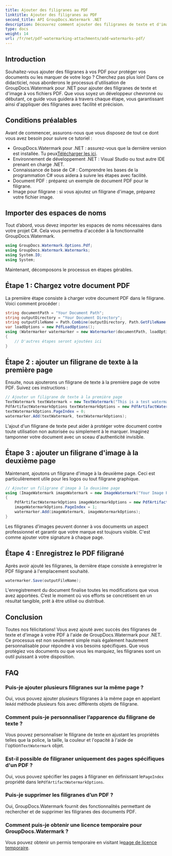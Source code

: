 ```yaml
---
title: Ajouter des filigranes au PDF
linktitle: Ajouter des filigranes au PDF
second_title: API GroupDocs.Watermark .NET
description: Découvrez comment ajouter des filigranes de texte et d'image à vos PDF à l'aide de GroupDocs.Watermark for .NET grâce à notre guide complet étape par étape.
type: docs
weight: 14
url: /fr/net/pdf-watermarking-attachments/add-watermarks-pdf/
---
```

## Introduction
Souhaitez-vous ajouter des filigranes à vos PDF pour protéger vos documents ou les marquer de votre logo ? Cherchez pas plus loin! Dans ce didacticiel, nous aborderons le processus d'utilisation de GroupDocs.Watermark pour .NET pour ajouter des filigranes de texte et d'image à vos fichiers PDF. Que vous soyez un développeur chevronné ou débutant, ce guide vous guidera à travers chaque étape, vous garantissant ainsi d'appliquer des filigranes avec facilité et précision.
## Conditions préalables
Avant de commencer, assurons-nous que vous disposez de tout ce dont vous avez besoin pour suivre ce tutoriel :
-  GroupDocs.Watermark pour .NET : assurez-vous que la dernière version est installée. Tu peux[Télécharger les ici](https://releases.groupdocs.com/Watermark/net/).
- Environnement de développement .NET : Visual Studio ou tout autre IDE prenant en charge .NET.
- Connaissance de base de C# : Comprendre les bases de la programmation C# vous aidera à suivre les étapes avec facilité.
- Document PDF : préparez un exemple de document PDF pour le filigrane.
- Image pour filigrane : si vous ajoutez un filigrane d'image, préparez votre fichier image.
## Importer des espaces de noms
Tout d’abord, vous devez importer les espaces de noms nécessaires dans votre projet C#. Cela vous permettra d'accéder à la fonctionnalité GroupDocs.Watermark.
```csharp
using GroupDocs.Watermark.Options.Pdf;
using GroupDocs.Watermark.Watermarks;
using System.IO;
using System;
```
Maintenant, décomposons le processus en étapes gérables.
## Étape 1 : Chargez votre document PDF
La première étape consiste à charger votre document PDF dans le filigrane. Voici comment procéder :
```csharp
string documentPath = "Your Document Path";
string outputDirectory = "Your Document Directory";
string outputFileName = Path.Combine(outputDirectory, Path.GetFileName(documentPath));
var loadOptions = new PdfLoadOptions();
using (Watermarker watermarker = new Watermarker(documentPath, loadOptions))
{
    // D'autres étapes seront ajoutées ici
}
```
## Étape 2 : ajouter un filigrane de texte à la première page
Ensuite, nous ajouterons un filigrane de texte à la première page de votre PDF. Suivez ces instructions :
```csharp
// Ajouter un filigrane de texte à la première page
TextWatermark textWatermark = new TextWatermark("This is a test watermark", new Font("Arial", 8));
PdfArtifactWatermarkOptions textWatermarkOptions = new PdfArtifactWatermarkOptions();
textWatermarkOptions.PageIndex = 0;
watermarker.Add(textWatermark, textWatermarkOptions);
```

L'ajout d'un filigrane de texte peut aider à protéger votre document contre toute utilisation non autorisée ou simplement à le marquer. Imaginez tamponner votre document avec un sceau d'authenticité invisible.
## Étape 3 : ajouter un filigrane d'image à la deuxième page
Maintenant, ajoutons un filigrane d'image à la deuxième page. Ceci est particulièrement utile pour les logos ou tout filigrane graphique.
```csharp
// Ajouter un filigrane d'image à la deuxième page
using (ImageWatermark imageWatermark = new ImageWatermark("Your Image Path"))
{
    PdfArtifactWatermarkOptions imageWatermarkOptions = new PdfArtifactWatermarkOptions();
    imageWatermarkOptions.PageIndex = 1;
    watermarker.Add(imageWatermark, imageWatermarkOptions);
}
```

Les filigranes d’images peuvent donner à vos documents un aspect professionnel et garantir que votre marque est toujours visible. C'est comme ajouter votre signature à chaque page.
## Étape 4 : Enregistrez le PDF filigrané
Après avoir ajouté les filigranes, la dernière étape consiste à enregistrer le PDF filigrané à l'emplacement souhaité.
```csharp
watermarker.Save(outputFileName);
```
L'enregistrement du document finalise toutes les modifications que vous avez apportées. C’est le moment où vos efforts se concrétisent en un résultat tangible, prêt à être utilisé ou distribué.
## Conclusion
Toutes nos félicitations! Vous avez ajouté avec succès des filigranes de texte et d'image à votre PDF à l'aide de GroupDocs.Watermark pour .NET. Ce processus est non seulement simple mais également hautement personnalisable pour répondre à vos besoins spécifiques. Que vous protégiez vos documents ou que vous les marquiez, les filigranes sont un outil puissant à votre disposition.
## FAQ
### Puis-je ajouter plusieurs filigranes sur la même page ?
 Oui, vous pouvez ajouter plusieurs filigranes à la même page en appelant le`Add` méthode plusieurs fois avec différents objets de filigrane.
### Comment puis-je personnaliser l’apparence du filigrane de texte ?
 Vous pouvez personnaliser le filigrane de texte en ajustant les propriétés telles que la police, la taille, la couleur et l'opacité à l'aide de l'option`TextWatermark` objet.
### Est-il possible de filigraner uniquement des pages spécifiques d'un PDF ?
 Oui, vous pouvez spécifier les pages à filigraner en définissant le`PageIndex` propriété dans le`PdfArtifactWatermarkOptions`.
### Puis-je supprimer les filigranes d’un PDF ?
Oui, GroupDocs.Watermark fournit des fonctionnalités permettant de rechercher et de supprimer les filigranes des documents PDF.
### Comment puis-je obtenir une licence temporaire pour GroupDocs.Watermark ?
Vous pouvez obtenir un permis temporaire en visitant le[page de licence temporaire](https://purchase.groupdocs.com/temporary-license/).